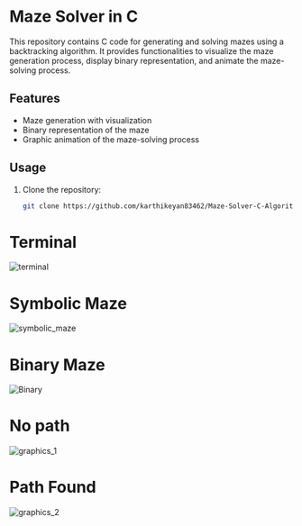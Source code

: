 # Maze Solver in C

This repository contains C code for generating and solving mazes using a backtracking algorithm. It provides functionalities to visualize the maze generation process, display binary representation, and animate the maze-solving process.

## Features

- Maze generation with visualization
- Binary representation of the maze
- Graphic animation of the maze-solving process

## Usage

1. Clone the repository:

   ```bash
   git clone https://github.com/karthikeyan83462/Maze-Solver-C-Algorithm

# Terminal

![terminal](https://github.com/karthikeyan83462/Maze-Solver-C-Algorithm/assets/120308685/5442c7aa-369d-496f-bbb7-d8038f1e3409)

# Symbolic Maze

![symbolic_maze](https://github.com/karthikeyan83462/Maze-Solver-C-Algorithm/assets/120308685/13b2f728-73df-4f9a-8afd-26dfbcfc7ef6)

# Binary Maze

![Binary](https://github.com/karthikeyan83462/Maze-Solver-C-Algorithm/assets/120308685/4892dbb3-73ef-4a41-ab3d-be314a0a8ed0)

# No path

![graphics_1](https://github.com/karthikeyan83462/Maze-Solver-C-Algorithm/assets/120308685/19dbca35-d0a5-4da6-ba90-302dce3d203e)

# Path Found

![graphics_2](https://github.com/karthikeyan83462/Maze-Solver-C-Algorithm/assets/120308685/91a47dff-dd92-4929-a27d-53d8ad988138)

